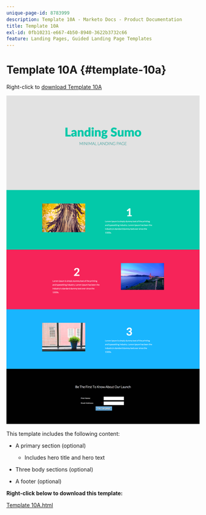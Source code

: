 ```yaml
---
unique-page-id: 8783999
description: Template 10A - Marketo Docs - Product Documentation
title: Template 10A
exl-id: 0fb10231-e667-4b50-8940-3622b3732c66
feature: Landing Pages, Guided Landing Page Templates
---
```

# Template 10A {#template-10a}

Right-click to [download Template 10A](https://experienceleague.adobe.com/landing/marketo/lp-templates/template-10a.html)

![](assets/image2015-7-27-10-3a44-3a49.png)

This template includes the following content:

* A primary section (optional)

    * Includes hero title and hero text

* Three body sections (optional)
* A footer (optional)

**Right-click below to download this template:**

[Template 10A.html](https://experienceleague.adobe.com/landing/marketo/lp-templates/template-10a.html)
